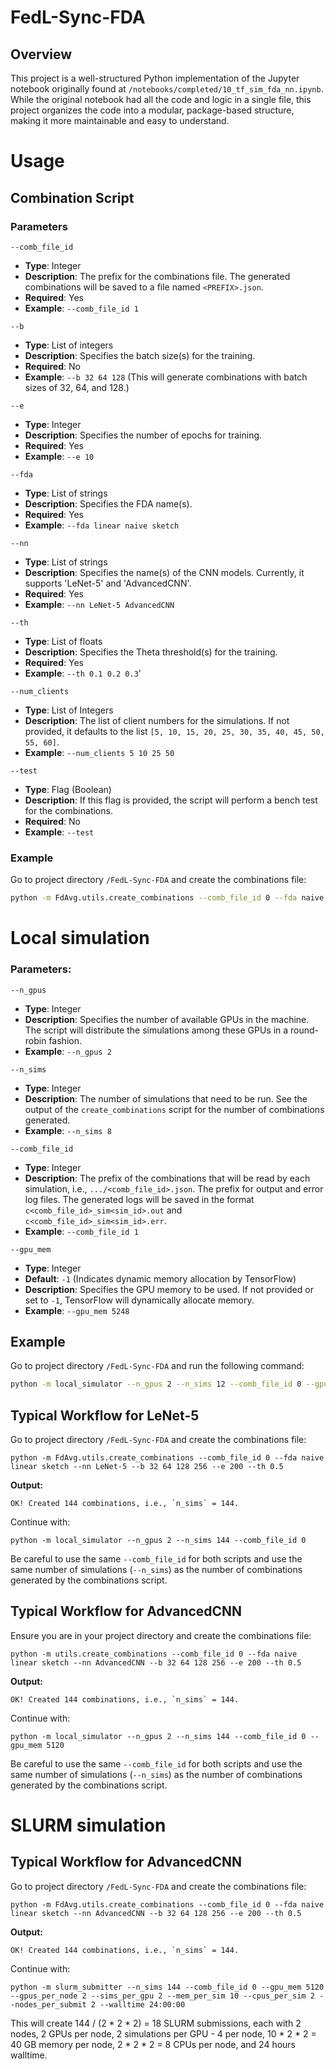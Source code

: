 # FedL-Sync-FDA

## Overview

This project is a well-structured Python implementation of the Jupyter notebook originally found at `/notebooks/completed/10_tf_sim_fda_nn.ipynb`. While the original notebook had all the code and logic in a single file, this project organizes the code into a modular, package-based structure, making it more maintainable and easy to understand.

# Usage

## Combination Script

### Parameters
`--comb_file_id`

- **Type**: Integer
- **Description**: The prefix for the combinations file. The generated combinations will be saved to a file named `<PREFIX>.json`.
- **Required**: Yes
- **Example**: `--comb_file_id 1`

`--b`

- **Type**: List of integers
- **Description**: Specifies the batch size(s) for the training.
- **Required**: No
- **Example**: `--b 32 64 128` (This will generate combinations with batch sizes of 32, 64, and 128.)

`--e`

- **Type**: Integer
- **Description**: Specifies the number of epochs for training.
- **Required**: Yes
- **Example**: `--e 10`

`--fda`

- **Type**: List of strings
- **Description**: Specifies the FDA name(s). 
- **Required**: Yes
- **Example**: `--fda linear naive sketch`

`--nn`

- **Type**: List of strings
- **Description**: Specifies the name(s) of the CNN models. Currently, it supports 'LeNet-5' and 'AdvancedCNN'.
- **Required**: Yes
- **Example**: `--nn LeNet-5 AdvancedCNN`

`--th`

- **Type**: List of floats
- **Description**: Specifies the Theta threshold(s) for the training.
- **Required**: Yes
- **Example**: `--th 0.1 0.2 0.3`'

`--num_clients`

- **Type**: List of Integers
- **Description**: The list of client numbers for the simulations. If not provided, it defaults to the list `[5, 10, 15, 20, 25, 30, 35, 40, 45, 50, 55, 60]`.
- **Example**: `--num_clients 5 10 25 50`

`--test`

- **Type**: Flag (Boolean)
- **Description**: If this flag is provided, the script will perform a bench test for the combinations.
- **Required**: No
- **Example**: `--test`

### Example
Go to project directory `/FedL-Sync-FDA` and create the combinations file:
```bash
python -m FdAvg.utils.create_combinations --comb_file_id 0 --fda naive sketch --nn LeNet-5 --b 32 64 128 --e 50 --th 0.5 1.0
```

# Local simulation

### Parameters:

`--n_gpus`

- **Type**: Integer
- **Description**: Specifies the number of available GPUs in the machine. The script will distribute the simulations among these GPUs in a round-robin fashion.
- **Example**: `--n_gpus 2`

`--n_sims`

- **Type**: Integer
- **Description**: The number of simulations that need to be run. See the output of the `create_combinations` script for the number of combinations generated.
- **Example**: `--n_sims 8`

`--comb_file_id`

- **Type**: Integer
- **Description**: The prefix of the combinations that will be read by each simulation, i.e., `.../<comb_file_id>.json`. The prefix for output and error log files. The generated logs will be saved in the format `c<comb_file_id>_sim<sim_id>.out` and `c<comb_file_id>_sim<sim_id>.err`.
- **Example**: `--comb_file_id 1`

`--gpu_mem`

- **Type**: Integer
- **Default**: `-1` (Indicates dynamic memory allocation by TensorFlow)
- **Description**: Specifies the GPU memory to be used. If not provided or set to `-1`, TensorFlow will dynamically allocate memory.
- **Example**: `--gpu_mem 5248`


## Example
Go to project directory `/FedL-Sync-FDA` and run the following command:
```bash
python -m local_simulator --n_gpus 2 --n_sims 12 --comb_file_id 0 --gpu_mem 5248
```

## Typical Workflow for LeNet-5

Go to project directory `/FedL-Sync-FDA` and create the combinations file:

```shell
python -m FdAvg.utils.create_combinations --comb_file_id 0 --fda naive linear sketch --nn LeNet-5 --b 32 64 128 256 --e 200 --th 0.5
```
**Output:**
```
OK! Created 144 combinations, i.e., `n_sims` = 144.
```
Continue with:
```shell
python -m local_simulator --n_gpus 2 --n_sims 144 --comb_file_id 0
```

Be careful to use the same `--comb_file_id` for both scripts and use the same number of simulations (`--n_sims`) 
as the number of combinations generated by the combinations script.

## Typical Workflow for AdvancedCNN

Ensure you are in your project directory and create the combinations file:

```shell
python -m utils.create_combinations --comb_file_id 0 --fda naive linear sketch --nn AdvancedCNN --b 32 64 128 256 --e 200 --th 0.5
```
**Output:**
```
OK! Created 144 combinations, i.e., `n_sims` = 144.
```
Continue with:
```shell
python -m local_simulator --n_gpus 2 --n_sims 144 --comb_file_id 0 --gpu_mem 5120
```

Be careful to use the same `--comb_file_id` for both scripts and use the same number of simulations (`--n_sims`) 
as the number of combinations generated by the combinations script.

# SLURM simulation

## Typical Workflow for AdvancedCNN

Go to project directory `/FedL-Sync-FDA` and create the combinations file:

```shell
python -m FdAvg.utils.create_combinations --comb_file_id 0 --fda naive linear sketch --nn AdvancedCNN --b 32 64 128 256 --e 200 --th 0.5
```
**Output:**
```
OK! Created 144 combinations, i.e., `n_sims` = 144.
```
Continue with:
```shell
python -m slurm_submitter --n_sims 144 --comb_file_id 0 --gpu_mem 5120 --gpus_per_node 2 --sims_per_gpu 2 --mem_per_sim 10 --cpus_per_sim 2 --nodes_per_submit 2 --walltime 24:00:00
```

This will create 144 / (2 * 2 * 2) = 18 SLURM submissions, each with 2 nodes, 2 GPUs per node, 2 simulations per GPU - 4 per node, 10 * 2 * 2 = 40 GB memory per node, 2 * 2 * 2 = 8 CPUs per node, and 24 hours walltime.